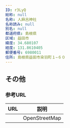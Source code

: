 ```yaml
---
ID: r3LyQ
総称: null
名称: 人麻呂神社
名称読み: null
別名: null
都道府県: 島根県
区域: 益田市
緯度: 34.680107
経度: 131.8610405
郵便番号: 6980011
住所: 島根県益田市染羽町１−６０
---
```


## その他

### 参考URL

| URL | 説明          |
| --- | ------------- |
|     | OpenStreetMap |
